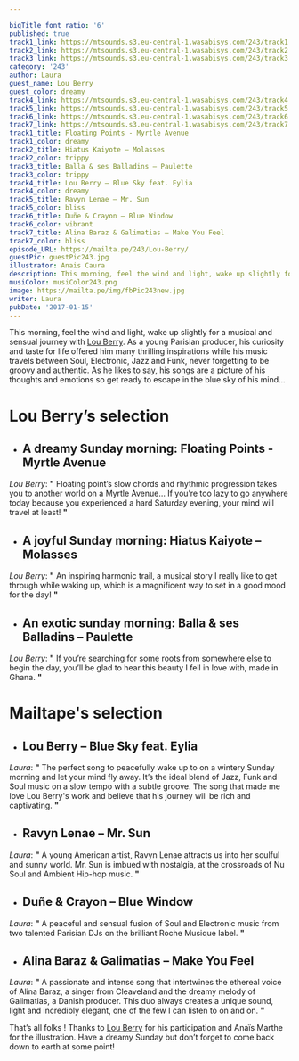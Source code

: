 ```yaml
---

bigTitle_font_ratio: '6'
published: true
track1_link: https://mtsounds.s3.eu-central-1.wasabisys.com/243/track1.mp3
track2_link: https://mtsounds.s3.eu-central-1.wasabisys.com/243/track2.mp3
track3_link: https://mtsounds.s3.eu-central-1.wasabisys.com/243/track3.mp3
category: '243'
author: Laura
guest_name: Lou Berry
guest_color: dreamy
track4_link: https://mtsounds.s3.eu-central-1.wasabisys.com/243/track4.mp3
track5_link: https://mtsounds.s3.eu-central-1.wasabisys.com/243/track5.mp3
track6_link: https://mtsounds.s3.eu-central-1.wasabisys.com/243/track6.mp3
track7_link: https://mtsounds.s3.eu-central-1.wasabisys.com/243/track7.mp3
track1_title: Floating Points - Myrtle Avenue
track1_color: dreamy
track2_title: Hiatus Kaiyote – Molasses
track2_color: trippy
track3_title: Balla & ses Balladins – Paulette
track3_color: trippy
track4_title: Lou Berry – Blue Sky feat. Eylia
track4_color: dreamy
track5_title: Ravyn Lenae – Mr. Sun
track5_color: bliss
track6_title: Duñe & Crayon – Blue Window
track6_color: vibrant
track7_title: Alina Baraz & Galimatias – Make You Feel
track7_color: bliss
episode_URL: https://mailta.pe/243/Lou-Berry/
guestPic: guestPic243.jpg
illustrator: Anais Caura
description: This morning, feel the wind and light, wake up slightly for a musical and sensual journey with Lou Berry.
musiColor: musiColor243.png
image: https://mailta.pe/img/fbPic243new.jpg
writer: Laura
pubDate: '2017-01-15'
---
```

This morning, feel the wind and light, wake up slightly for a musical and sensual journey with [Lou Berry](https://www.facebook.com/IamLouBerry/?fref=ts "Check his Facebook page folks !"). As a young Parisian producer, his curiosity and taste for life offered him many thrilling inspirations while his music travels between Soul, Electronic, Jazz and Funk, never forgetting to be groovy and authentic. As he likes to say, his songs are a picture of his thoughts and emotions so get ready to escape in the blue sky of his mind...



# **Lou Berry’s selection**

+ ## A dreamy Sunday morning: Floating Points - Myrtle Avenue
_Lou Berry_: **"** Floating point’s slow chords and rhythmic progression takes you to another world on a Myrtle Avenue… If you’re too lazy to go anywhere today because you experienced a hard Saturday evening, your mind will travel at least! **"** 

+ ## A joyful Sunday morning: Hiatus Kaiyote – Molasses
_Lou Berry_: **"** An inspiring harmonic trail, a musical story I really like to get through while waking up, which is a magnificent way to set in a good mood for the day! **"** 

+ ## An exotic sunday morning: Balla & ses Balladins – Paulette
_Lou Berry_: **"** If you’re searching for some roots from somewhere else to begin the day, you’ll be glad to hear this beauty I fell in love with, made in Ghana. **"** 


# Mailtape's selection

+ ## Lou Berry – Blue Sky feat. Eylia
_Laura_: **"** The perfect song to peacefully wake up to on a wintery Sunday morning and let your mind fly away. It’s the ideal blend of Jazz, Funk and Soul music on a slow tempo with a subtle groove. The song that made me love Lou Berry's work and believe that his journey will be rich and captivating. **"** 

+ ## Ravyn Lenae – Mr. Sun
_Laura_: **"** A young American artist, Ravyn Lenae attracts us into her soulful and sunny world. Mr. Sun is imbued with nostalgia, at the crossroads of Nu Soul and Ambient Hip-hop music. **"** 

+ ## Duñe & Crayon – Blue Window
_Laura_: **"** A peaceful and sensual fusion of Soul and Electronic music from two talented Parisian DJs on the brilliant Roche Musique label. **"** 

+ ## Alina Baraz & Galimatias – Make You Feel
_Laura_: **"** A passionate and intense song that intertwines the ethereal voice of Alina Baraz, a singer from Cleaveland and the dreamy melody of Galimatias, a Danish producer. This duo always creates a unique sound, light and incredibly elegant, one of the few I can listen to on and on. **"** 

That’s all folks ! Thanks to [Lou Berry](https://soundcloud.com/hugod-1 "Lou Berry's Soundcloud") for his participation and Anaïs Marthe for the illustration. Have a dreamy Sunday but don’t forget to come back down to earth at some point! 
